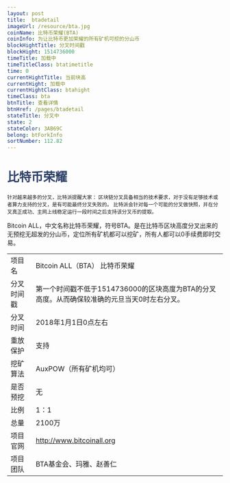 ```yaml
---
layout: post
title:  btadetail
imageUrl: /resource/bta.jpg
coinName: 比特币荣耀(BTA)
coinInfo: 为让比特币更加荣耀的所有矿机可挖的分山币
blockHightTitle: 分叉时间戳
blockHight: 1514736000
timeTitle: 加载中
timeTitleClass: btatimetitle
time: 0
currentHightTitle: 当前块高
currentHight: 加载中
currentHightClass: btahight
timeClass: bta
btnTitle: 查看详情
btnHref: /pages/btadetail
stateTitle: 分叉中
state: 2
stateColor: 3AB69C
belong: btForkInfo
sortNumber: 112.82
---
```

<h1 style="color: #2F416A">比特币荣耀</h1>
<small>针对越来越多的分叉，比特派提醒大家：
       区块链分叉具备相当的技术要求，对于没有足够技术或者算力支持的分叉，是有可能最终分叉失败的。
       比特派会针对每一个可能的分叉做快照，并在分叉真正成功、主网上线稳定运行一段时间之后支持该分叉币的提取。
</small>
<p>Bitcoin ALL，中文名称比特币荣耀，符号BTA。是在比特币区块高度分叉出来的无预挖无超发的分山币，定位所有矿机都可以挖矿，所有人都可以0手续费即时交易。
</p>
<table class="center">
  <tbody>
    <tr>
        <td class="tablehalf">项目名</td>
        <td class="tablehalf">Bitcoin ALL（BTA） 比特币荣耀</td>
    </tr>
    <tr>
        <td>分叉时间戳</td>
        <td>第一个时间戳不低于1514736000的区块高度为BTA的分叉高度。从而确保较准确的元旦当天0时左右分叉。</td>
    </tr>
    <tr>
        <td>分叉时间</td>
        <td>2018年1月1日0点左右</td>
    </tr>
    <tr>
        <td>重放保护</td>
        <td>支持</td>
    </tr>
    <tr>
        <td>挖矿算法</td>
        <td>AuxPOW（所有矿机均可）</td>
    </tr>
    <tr>
        <td>是否预挖</td>
        <td>无</td>
    </tr>
    <tr>
        <td>比例</td>
        <td>1：1</td>
    </tr>
    <tr>
        <td>总量</td>
        <td>2100万</td>
    </tr>
    <tr>
        <td>项目官网</td>
        <td><a href="http://www.bitcoinall.org/" target="_blank">http://www.bitcoinall.org</a></td>
    </tr>
    <tr>
        <td>项目团队</td>
        <td>BTA基金会、玛雅、赵善仁</td>
    </tr>
  </tbody>
</table>